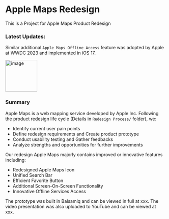 # Apple Maps Redesign
This is a Project for Apple Maps Product Redesign

### Latest Updates:
Similar additional `Apple Maps Offline Access` feature was adopted by Apple at WWDC 2023 and implemented in iOS 17.


<img width="100" alt="image" src="https://github.com/531Yvonne/Apple-Maps-Redesign/assets/64040351/598483c8-2140-4211-878e-14f79d2a4da7">

### Summary
Apple Maps is a web mapping service developed by Apple Inc. Following the product redesign life cycle (Details in `Redesign Process/` folder), we:
* Identify current user pain points
* Define redesign requirements and Create product prototype
* Conduct usability testing and Gather feedbacks
* Analyze strengths and opportunities for further improvements

Our redesign Apple Maps majorly contains improved or innovative features including:
* Redesigned Apple Maps Icon
* Unified Search Bar
* Efficient Favorite Button
* Additional Screen-On-Screen Functionality
* Innovative Offline Services Access

The prototype was built in Balsamiq and can be viewed in full at xxx.
The video presentation was also uploaded to YouTube and can be viewed at xxx.


